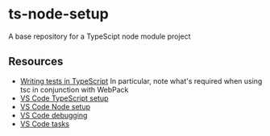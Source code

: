 # ts-node-setup
A base repository for a TypeScipt node module project

## Resources

* [Writing tests in TypeScript](https://journal.artfuldev.com/unit-testing-node-applications-with-typescript-using-mocha-and-chai-384ef05f32b2)
 In particular, note what's required when using tsc in conjunction with WebPack
* [VS Code TypeScript setup](https://code.visualstudio.com/docs/languages/typescript)
* [VS Code Node setup](https://code.visualstudio.com/docs/nodejs/nodejs-tutorial)
* [VS Code debugging](https://code.visualstudio.com/docs/editor/debugging)
* [VS Code tasks](https://code.visualstudio.com/docs/editor/tasks)
